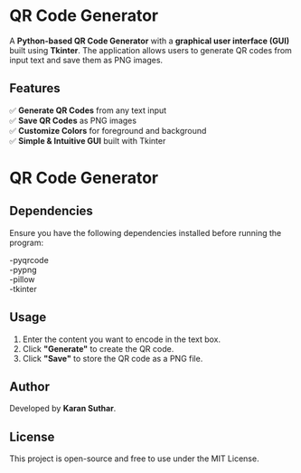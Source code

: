 # QR Code Generator  

A **Python-based QR Code Generator** with a **graphical user interface (GUI)** built using **Tkinter**. The application allows users to generate QR codes from input text and save them as PNG images.  

## Features  
✅ **Generate QR Codes** from any text input  
✅ **Save QR Codes** as PNG images  
✅ **Customize Colors** for foreground and background  
✅ **Simple & Intuitive GUI** built with Tkinter  
# QR Code Generator




## Dependencies
Ensure you have the following dependencies installed before running the program:


-pyqrcode  
-pypng  
-pillow  
-tkinter  



## Usage
1. Enter the content you want to encode in the text box.
2. Click **"Generate"** to create the QR code.
3. Click **"Save"** to store the QR code as a PNG file.


## Author
Developed by **Karan Suthar**.

## License
This project is open-source and free to use under the MIT License.


